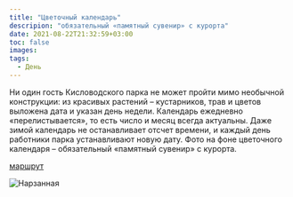 ```yaml
---
title: "Цветочный календарь"
descripion: "обязательный «памятный сувенир» с курорта"
date: 2021-08-22T21:32:59+03:00
toc: false
images:
tags:
  - День
---
```


Ни один гость Кисловодского парка не может пройти мимо необычной конструкции: из красивых растений – кустарников, трав и цветов выложена дата и указан день недели. Календарь ежедневно «перелистывается», то есть число и месяц всегда актуальны. Даже зимой календарь не останавливает отсчет времени, и каждый день работники парка устанавливают новую дату. Фото на фоне цветочного календаря – обязательный «памятный сувенир» с курорта.

[маршрут](https://goo.gl/maps/4nqTNSMyr5GqaLfj8)

![Нарзанная](/img/tsvetochnyy-kalendar-700x467.jpg)
